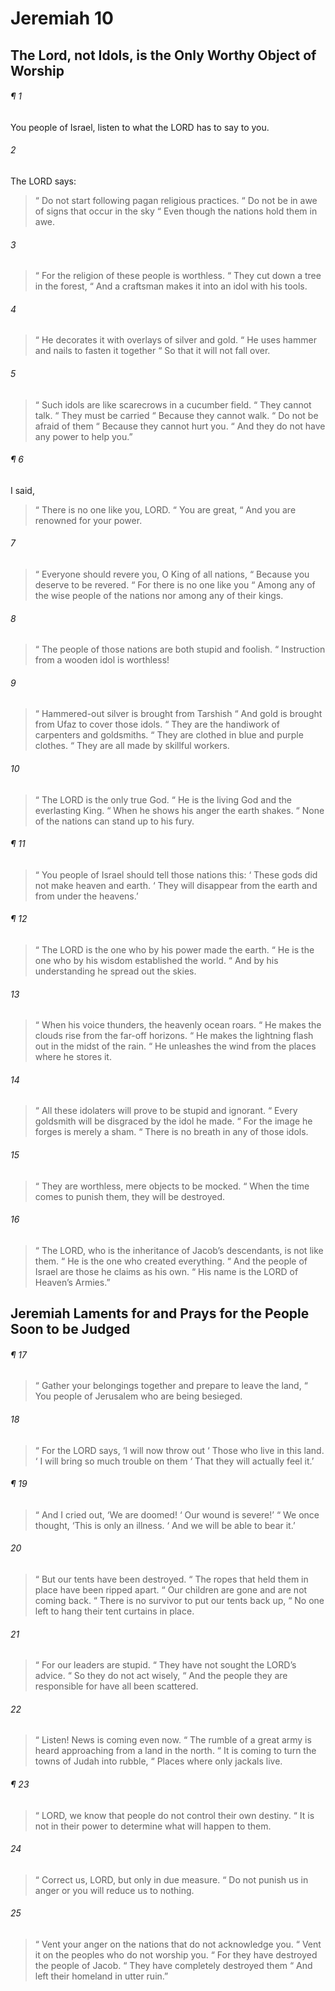 # Jeremiah 10
## The Lord, not Idols, is the Only Worthy Object of Worship
###### ¶ 1
You people of Israel, listen to what the LORD has to say to you.
###### 2
The LORD says:
>  “ Do not start following pagan religious practices.
>  “ Do not be in awe of signs that occur in the sky
>  “ Even though the nations hold them in awe.
###### 3
>  “ For the religion of these people is worthless.
>  “ They cut down a tree in the forest,
>  “ And a craftsman makes it into an idol with his tools.
###### 4
>  “ He decorates it with overlays of silver and gold.
>  “ He uses hammer and nails to fasten it together
>  “ So that it will not fall over.
###### 5
>  “ Such idols are like scarecrows in a cucumber field.
>  “ They cannot talk.
>  “ They must be carried
>  “ Because they cannot walk.
>  “ Do not be afraid of them
>  “ Because they cannot hurt you.
>  “ And they do not have any power to help you.”
###### ¶ 6
I said,
>  “ There is no one like you, LORD.
>  “ You are great,
>  “ And you are renowned for your power.
###### 7
>  “ Everyone should revere you, O King of all nations,
>  “ Because you deserve to be revered.
>  “ For there is no one like you
>  “ Among any of the wise people of the nations nor among any of their kings.
###### 8
>  “ The people of those nations are both stupid and foolish.
>  “ Instruction from a wooden idol is worthless!
###### 9
>  “ Hammered-out silver is brought from Tarshish
>  “ And gold is brought from Ufaz to cover those idols.
>  “ They are the handiwork of carpenters and goldsmiths.
>  “ They are clothed in blue and purple clothes.
>  “ They are all made by skillful workers.
###### 10
>  “ The LORD is the only true God.
>  “ He is the living God and the everlasting King.
>  “ When he shows his anger the earth shakes.
>  “ None of the nations can stand up to his fury.
###### ¶ 11
>  “ You people of Israel should tell those nations this:
>  ‘ These gods did not make heaven and earth.
>  ‘ They will disappear from the earth and from under the heavens.’
###### ¶ 12
>  “ The LORD is the one who by his power made the earth.
>  “ He is the one who by his wisdom established the world.
>  “ And by his understanding he spread out the skies.
###### 13
>  “ When his voice thunders, the heavenly ocean roars.
>  “ He makes the clouds rise from the far-off horizons.
>  “ He makes the lightning flash out in the midst of the rain.
>  “ He unleashes the wind from the places where he stores it.
###### 14
>  “ All these idolaters will prove to be stupid and ignorant.
>  “ Every goldsmith will be disgraced by the idol he made.
>  “ For the image he forges is merely a sham.
>  “ There is no breath in any of those idols.
###### 15
>  “ They are worthless, mere objects to be mocked.
>  “ When the time comes to punish them, they will be destroyed.
###### 16
>  “ The LORD, who is the inheritance of Jacob’s descendants, is not like them.
>  “ He is the one who created everything.
>  “ And the people of Israel are those he claims as his own.
>  “ His name is the LORD of Heaven’s Armies.”
## Jeremiah Laments for and Prays for the People Soon to be Judged
###### ¶ 17
>  “ Gather your belongings together and prepare to leave the land,
>  “ You people of Jerusalem who are being besieged.
###### 18
>  “ For the LORD says, ‘I will now throw out
>  ‘ Those who live in this land.
>  ‘ I will bring so much trouble on them
>  ‘ That they will actually feel it.’
###### ¶ 19
>  “ And I cried out, ‘We are doomed!
>  ‘ Our wound is severe!’
>  “ We once thought, ‘This is only an illness.
>  ‘ And we will be able to bear it.’
###### 20
>  “ But our tents have been destroyed.
>  “ The ropes that held them in place have been ripped apart.
>  “ Our children are gone and are not coming back.
>  “ There is no survivor to put our tents back up,
>  “ No one left to hang their tent curtains in place.
###### 21
>  “ For our leaders are stupid.
>  “ They have not sought the LORD’s advice.
>  “ So they do not act wisely,
>  “ And the people they are responsible for have all been scattered.
###### 22
>  “ Listen! News is coming even now.
>  “ The rumble of a great army is heard approaching from a land in the north.
>  “ It is coming to turn the towns of Judah into rubble,
>  “ Places where only jackals live.
###### ¶ 23
>  “ LORD, we know that people do not control their own destiny.
>  “ It is not in their power to determine what will happen to them.
###### 24
>  “ Correct us, LORD, but only in due measure.
>  “ Do not punish us in anger or you will reduce us to nothing.
###### 25
>  “ Vent your anger on the nations that do not acknowledge you.
>  “ Vent it on the peoples who do not worship you.
>  “ For they have destroyed the people of Jacob.
>  “ They have completely destroyed them
>  “ And left their homeland in utter ruin.”
